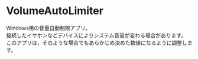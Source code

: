 # VolumeAutoLimiter
Windows用の音量自動制限アプリ。<br>
接続したイヤホンなどデバイスによりシステム音量が変わる場合があります。<br>
このアプリは，そのような場合でもあらかじめ決めた数値になるように調整します。
